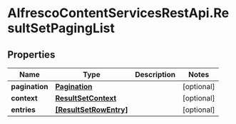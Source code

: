 # AlfrescoContentServicesRestApi.ResultSetPagingList

## Properties
Name | Type | Description | Notes
------------ | ------------- | ------------- | -------------
**pagination** | [**Pagination**](Pagination.md) |  | [optional] 
**context** | [**ResultSetContext**](ResultSetContext.md) |  | [optional] 
**entries** | [**[ResultSetRowEntry]**](ResultSetRowEntry.md) |  | [optional] 



